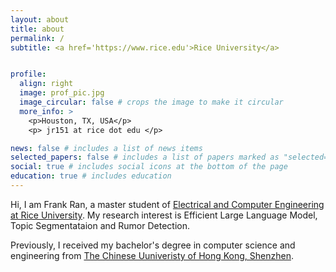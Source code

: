 ```yaml
---
layout: about
title: about
permalink: /
subtitle: <a href='https://www.rice.edu'>Rice University</a>


profile:
  align: right
  image: prof_pic.jpg
  image_circular: false # crops the image to make it circular
  more_info: >
    <p>Houston, TX, USA</p>
    <p> jr151 at rice dot edu </p>

news: false # includes a list of news items
selected_papers: false # includes a list of papers marked as "selected={true}"
social: true # includes social icons at the bottom of the page
education: true # includes education
---
```


Hi, I am Frank Ran, a master student of [Electrical and Computer Engineering at Rice University](https://eceweb.rice.edu/). My research interest is Efficient Large Language Model, Topic Segmentataion and Rumor Detection. 

Previously, I received my bachelor's degree in computer science and engineering from [The Chinese Uuniveristy of Hong Kong, Shenzhen](https://www.cuhk.edu.cn/en).
